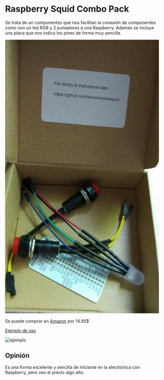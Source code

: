 # Raspberry Squid Combo Pack

Se trata de un componentes que nos facilitan la conexión de componentes como son un led RGB y 2 pulsadores a una Raspberry. Además se incluye una placa que nos indica los pines de forma muy sencilla.

![images/SkidComboPack.jpg](./images/SkidComboPack.jpg)

Se puede comprar en [Amazon](https://www.amazon.com/gp/product/B0170AJ98G) por 14.95$

[Ejemplo de uso](https://github.com/simonmonk/squid)


![ejemplo](https://camo.githubusercontent.com/256eb8c405b449348efc26bc9dfdb8acd14ff7eb/687474703a2f2f7777772e73696d6f6e6d6f6e6b2e6f72672f77702d636f6e74656e742f75706c6f6164732f323031342f30392f73717569645f6f6e5f625f706c75735f312d7765622d31303234783433372e6a7067)

## Opinión

Es una forma excelente y sencilla de iniciarse en la electrónica con Raspberry, pero veo el precio algo alto.
